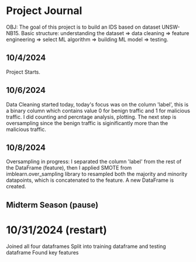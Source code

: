 # Project Journal

OBJ: The goal of this project is to build an IDS based on dataset UNSW-NB15. Basic structure: understanding the dataset => data cleaning => feature engineering => select ML algorithm => building ML model => testing.

## 10/4/2024
Project Starts.

## 10/6/2024
Data Cleaning started today, today's focus was on the column 'label', this is a binary column which contains value 0 for benign traffic and 1 for malicious traffic. I did counting and percntage analysis, plotting. The next step is oversampling since the benign traffic is siginificantly more than the malicious traffic.


## 10/8/2024
Oversampling in progress: I separated the column 'label' from the rest of the DataFrame (feature), then I applied SMOTE from imblearn.over_sampling library to resampled both the majority and minority datapoints, which is concatenated to the feature. A new DataFrame is created.


## Midterm Season (pause)

# 10/31/2024 (restart)
Joined all four dataframes
Split into training dataframe and testing dataframe
Found key features
